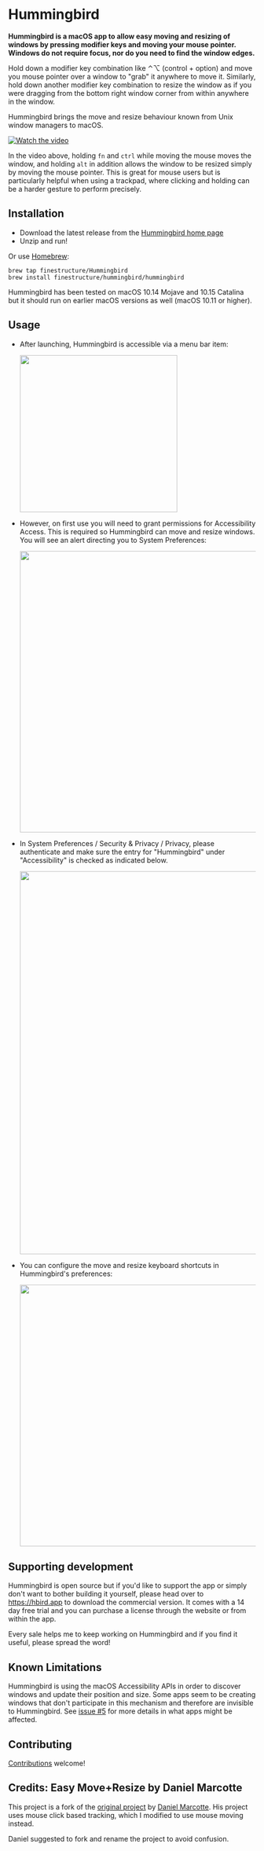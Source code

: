 # Hummingbird

**Hummingbird is a macOS app to allow easy moving and resizing of windows by pressing modifier keys and moving your mouse pointer. Windows do not require focus, nor do you need to find the window edges.**

Hold down a modifier key combination like ⌃⌥ (control + option) and move you mouse pointer over a window to "grab" it anywhere to move it. Similarly, hold down another modifier key combination to resize the window as if you were dragging from the bottom right window corner from within anywhere in the window.

Hummingbird brings the move and resize behaviour known from Unix window managers to macOS.

[![Watch the video](assets/Hummingbird720.gif)](https://vimeo.com/301631645)

In the video above, holding `fn` and `ctrl` while moving the mouse moves the window, and holding `alt` in addition allows the window to be resized simply by moving the mouse pointer. This is great for mouse users but is particularly helpful when using a trackpad, where clicking and holding can be a harder gesture to perform precisely.

## Installation

* Download the latest release from the [Hummingbird home page](https://hbird.app)
* Unzip and run!

Or use [Homebrew](https://brew.sh):

```
brew tap finestructure/Hummingbird
brew install finestructure/hummingbird/hummingbird
```

Hummingbird has been tested on macOS 10.14 Mojave and 10.15 Catalina but it should run on earlier macOS versions as well (macOS 10.11 or higher).

## Usage

- After launching, Hummingbird is accessible via a menu bar item:

    <img src="assets/docs/menu-expanded.png" width="320">

- However, on first use you will need to grant permissions for Accessibility Access. This is required so Hummingbird can move and resize windows. You will see an alert directing you to System Preferences:

    <img src="assets/docs/accessibility-alert.png" width="573">

- In System Preferences / Security & Privacy / Privacy, please authenticate and make sure the entry for "Hummingbird" under "Accessibility" is checked as indicated below.

    <img src="assets/docs/sytem-preferences-accessibility.png" width="780">

- You can configure the move and resize keyboard shortcuts in Hummingbird's preferences:

    <img src="assets/docs/preferences.png" width="533">

## Supporting development

Hummingbird is open source but if you'd like to support the app or simply don't want to bother building it yourself, please head over to https://hbird.app to download the commercial version. It comes with a 14 day free trial and you can purchase a license through the website or from within the app.

Every sale helps me to keep working on Hummingbird and if you find it useful, please spread the word!

## Known Limitations

Hummingbird is using the macOS Accessibility APIs in order to discover windows and update their position and size. Some apps seem to be creating windows that don't participate in this mechanism and therefore are invisible to Hummingbird. See [issue #5](https://github.com/finestructure/Hummingbird/issues/5) for more details in what apps might be affected.

## Contributing

[Contributions](contributing.md) welcome!

## Credits: Easy Move+Resize by Daniel Marcotte

This project is a fork of the [original project](https://github.com/dmarcotte/easy-move-resize) by [Daniel Marcotte](https://github.com/dmarcotte). His project uses mouse click based tracking, which I modified to use mouse moving instead.

Daniel suggested to fork and rename the project to avoid confusion.
